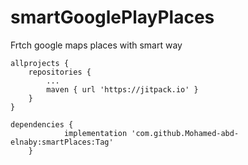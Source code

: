# smartGooglePlayPlaces
Frtch google maps places with smart way

	allprojects {
		repositories {
			...
			maven { url 'https://jitpack.io' }
		}
	}

	dependencies {
    	        implementation 'com.github.Mohamed-abd-elnaby:smartPlaces:Tag'
    	}